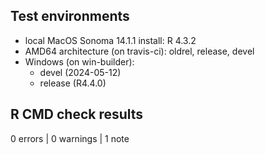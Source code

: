 ## Test environments

* local MacOS Sonoma 14.1.1 install: R 4.3.2
* AMD64 architecture (on travis-ci): oldrel, release, devel
* Windows (on win-builder):
  * devel (2024-05-12)
  * release (R4.4.0) 

## R CMD check results

0 errors | 0 warnings | 1 note

